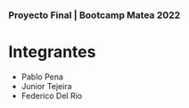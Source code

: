 ### Proyecto Final | Bootcamp Matea 2022

# Integrantes

- Pablo Pena
- Junior Tejeira
- Federico Del Rio

